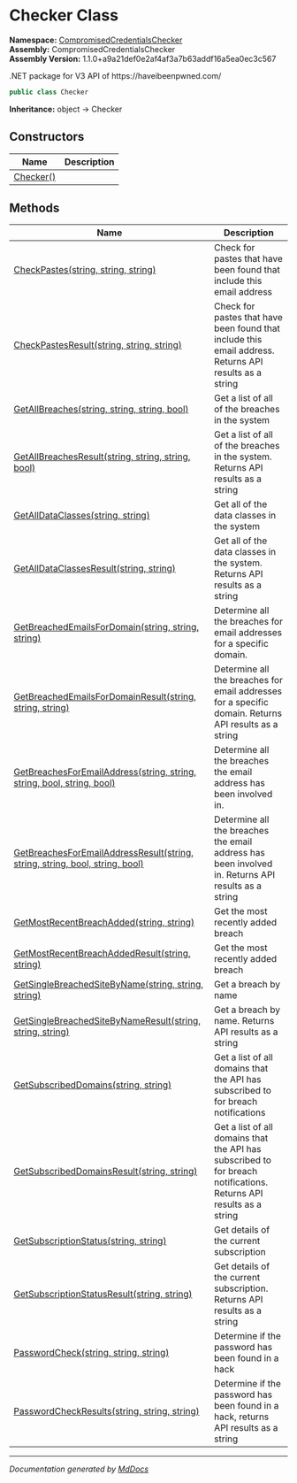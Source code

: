 ﻿<!--  
  <auto-generated>   
    The contents of this file were generated by a tool.  
    Changes to this file may be list if the file is regenerated  
  </auto-generated>   
-->

# Checker Class

**Namespace:** [CompromisedCredentialsChecker](../index.md)  
**Assembly:** CompromisedCredentialsChecker  
**Assembly Version:** 1.1.0+a9a21def0e2af4af3a7b63addf16a5ea0ec3c567

.NET package for V3 API of https:\/\/haveibeenpwned.com\/

```csharp
public class Checker
```

**Inheritance:** object → Checker

## Constructors

| Name                               | Description |
| ---------------------------------- | ----------- |
| [Checker()](constructors/index.md) |             |

## Methods

| Name                                                                                                                        | Description                                                                                                        |
| --------------------------------------------------------------------------------------------------------------------------- | ------------------------------------------------------------------------------------------------------------------ |
| [CheckPastes(string, string, string)](methods/CheckPastes.md)                                                               | Check for pastes that have been found that include this email address                                              |
| [CheckPastesResult(string, string, string)](methods/CheckPastesResult.md)                                                   | Check for pastes that have been found that include this email address. Returns API results as a string             |
| [GetAllBreaches(string, string, string, bool)](methods/GetAllBreaches.md)                                                   | Get a list of all of the breaches in the system                                                                    |
| [GetAllBreachesResult(string, string, string, bool)](methods/GetAllBreachesResult.md)                                       | Get a list of all of the breaches in the system. Returns API results as a string                                   |
| [GetAllDataClasses(string, string)](methods/GetAllDataClasses.md)                                                           | Get all of the data classes in the system                                                                          |
| [GetAllDataClassesResult(string, string)](methods/GetAllDataClassesResult.md)                                               | Get all of the data classes in the system. Returns API results as a string                                         |
| [GetBreachedEmailsForDomain(string, string, string)](methods/GetBreachedEmailsForDomain.md)                                 | Determine all the breaches for email addresses for a specific domain.                                              |
| [GetBreachedEmailsForDomainResult(string, string, string)](methods/GetBreachedEmailsForDomainResult.md)                     | Determine all the breaches for email addresses for a specific domain. Returns API results as a string              |
| [GetBreachesForEmailAddress(string, string, string, bool, string, bool)](methods/GetBreachesForEmailAddress.md)             | Determine all the breaches the email address has been involved in.                                                 |
| [GetBreachesForEmailAddressResult(string, string, string, bool, string, bool)](methods/GetBreachesForEmailAddressResult.md) | Determine all the breaches the email address has been involved in. Returns API results as a string                 |
| [GetMostRecentBreachAdded(string, string)](methods/GetMostRecentBreachAdded.md)                                             | Get the most recently added breach                                                                                 |
| [GetMostRecentBreachAddedResult(string, string)](methods/GetMostRecentBreachAddedResult.md)                                 | Get the most recently added breach                                                                                 |
| [GetSingleBreachedSiteByName(string, string, string)](methods/GetSingleBreachedSiteByName.md)                               | Get a breach by name                                                                                               |
| [GetSingleBreachedSiteByNameResult(string, string, string)](methods/GetSingleBreachedSiteByNameResult.md)                   | Get a breach by name. Returns API results as a string                                                              |
| [GetSubscribedDomains(string, string)](methods/GetSubscribedDomains.md)                                                     | Get a list of all domains that the API has subscribed to for breach notifications                                  |
| [GetSubscribedDomainsResult(string, string)](methods/GetSubscribedDomainsResult.md)                                         | Get a list of all domains that the API has subscribed to for breach notifications. Returns API results as a string |
| [GetSubscriptionStatus(string, string)](methods/GetSubscriptionStatus.md)                                                   | Get details of the current subscription                                                                            |
| [GetSubscriptionStatusResult(string, string)](methods/GetSubscriptionStatusResult.md)                                       | Get details of the current subscription. Returns API results as a string                                           |
| [PasswordCheck(string, string, string)](methods/PasswordCheck.md)                                                           | Determine if the password has been found in a hack                                                                 |
| [PasswordCheckResults(string, string, string)](methods/PasswordCheckResults.md)                                             | Determine if the password has been found in a hack, returns API results as a string                                |

___

*Documentation generated by [MdDocs](https://github.com/ap0llo/mddocs)*
